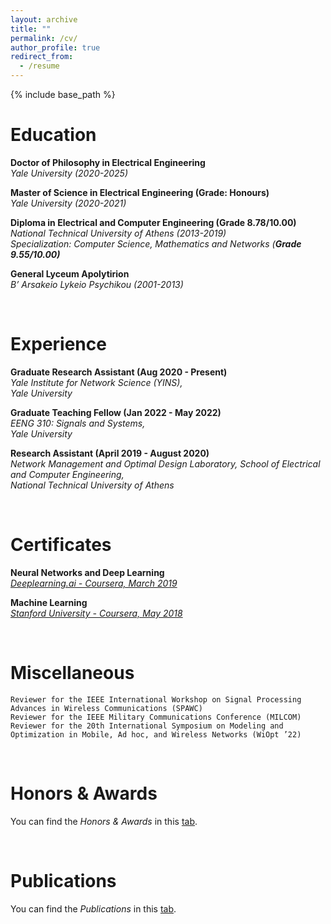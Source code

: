```yaml
---
layout: archive
title: ""
permalink: /cv/
author_profile: true
redirect_from:
  - /resume
---
```


{% include base_path %}

# Education

**Doctor of Philosophy in Electrical Engineering** \
_Yale University (2020-2025)_

**Master of Science in Electrical Engineering (Grade: Honours)** \
_Yale University (2020-2021)_

**Diploma in Electrical and Computer Engineering (Grade 8.78/10.00)** \
_National Technical University of Athens (2013-2019) \
Specialization: Computer Science, Mathematics and Networks (_**_Grade 9.55/10.00)_**

**General Lyceum Apolytirion** \
_B’ Arsakeio Lykeio Psychikou (2001-2013)_ 

 &nbsp;




# Experience

**Graduate Research Assistant (Aug 2020 - Present)** \
_Yale Institute for Network Science (YINS), \
Yale University_

**Graduate Teaching Fellow (Jan 2022 - May 2022)** \
_EENG 310: Signals and Systems, \
Yale University_

**Research Assistant (April 2019 - August 2020)** \
_Network Management and Optimal Design Laboratory, School of Electrical and Computer Engineering, \
National Technical University of Athens_

 &nbsp;

# Certificates

**Neural Networks and Deep Learning** \
[_Deeplearning.ai - Coursera, March 2019_](https://www.coursera.org/account/accomplishments/verify/RZLGWZ32TPEP)

**Machine Learning** \
[_Stanford University - Coursera, May 2018_](https://www.coursera.org/account/accomplishments/verify/C2LG3YTLFKBD)

 &nbsp;
 
# Miscellaneous

```
Reviewer for the IEEE International Workshop on Signal Processing Advances in Wireless Communications (SPAWC) 
Reviewer for the IEEE Military Communications Conference (MILCOM) 
Reviewer for the 20th International Symposium on Modeling and Optimization in Mobile, Ad hoc, and Wireless Networks (WiOpt ’22)
```
 &nbsp;
 
# Honors & Awards

You can find the _Honors & Awards_ in this [tab](https://ppromponas.github.io/portfolio/).

 &nbsp;
 
# Publications

You can find the _Publications_ in this [tab](https://ppromponas.github.io/publications/).
